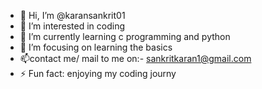 - 👋 Hi, I’m @karansankrit01
- 👀 I’m interested in coding
- 🌱 I’m currently learning c programming and python
- 💞️ I’m focusing on learning the basics
- 📫contact me/ mail to me on:- sankritkaran1@gmail.com
- ⚡ Fun fact: enjoying my coding journy

<!---
karansankrit01/karansankrit01 is a ✨ special ✨ repository because its `README.md` (this file) appears on your GitHub profile.
You can click the Preview link to take a look at your changes.
--->
